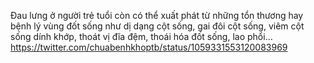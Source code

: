 Đau lưng ở người trẻ tuổi còn có thể xuất phát từ những tổn thương hay bệnh lý vùng đốt sống như dị dạng cột sống, gai đôi cột sống, viêm cột sống dính khớp, thoát vị đĩa đệm, thoái hóa đốt sống, lao phổi… 
https://twitter.com/chuabenhkhoptb/status/1059331553120083969
